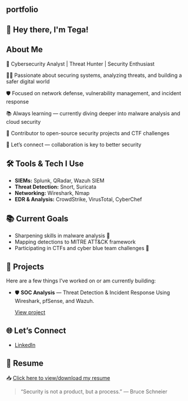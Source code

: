 ## portfolio
## 👋 Hey there, I'm Tega!
## About Me
🔐 Cybersecurity Analyst | Threat Hunter | Security Enthusiast

👨‍💻 Passionate about securing systems, analyzing threats, and building a safer digital world

🛡️ Focused on network defense, vulnerability management, and incident response

📚 Always learning — currently diving deeper into malware analysis and cloud security

📂 Contributor to open-source security projects and CTF challenges

💬 Let’s connect — collaboration is key to better security
## 🛠️ Tools & Tech I Use
- **SIEMs:** Splunk, QRadar, Wazuh SIEM  
- **Threat Detection:** Snort, Suricata  
- **Networking:** Wireshark, Nmap  
- **EDR & Analysis:** CrowdStrike, VirusTotal, CyberChef
## 📚 Current Goals
- Sharpening skills in malware analysis 🔬  
- Mapping detections to MITRE ATT&CK framework  
- Participating in CTFs and cyber blue team challenges 🎯
## 📕 Projects
Here are a few things I’ve worked on or am currently building:
- 🛡️ **SOC Analysis** — Threat Detection & Incident Response Using Wireshark, pfSense, and Wazuh.

  [View project](https://docs.google.com/document/d/1HmLHSrsswtHQDeUu549dVH2-WRR-29fgmo5iOn0ZW14/edit?usp=sharing)
## 🌐 Let’s Connect
- [LinkedIn](https://www.linkedin.com/in/otega-olomu)
## 📄 Resume
📥 [Click here to view/download my resume](https://drive.google.com/file/d/1y1dQ0V-GELY8KnWqGTWKAcjvvfeESsNn/view?usp=sharing)
> “Security is not a product, but a process.” — Bruce Schneier

